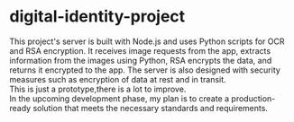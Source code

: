 # digital-identity-project
This project's server is built with Node.js and uses Python scripts for OCR and RSA encryption. It receives image requests from the app, extracts information from the images using Python, RSA encrypts the data, and returns it encrypted to the app. The server is also designed with security measures such as encryption of data at rest and in transit.  
This is just a prototype,there is a lot to improve.  
In the upcoming development phase, my plan is to create a production-ready solution that meets the necessary standards and requirements.  
